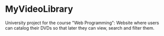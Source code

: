 # MyVideoLibrary
University project for the course "Web Programming":  Website where users can catalog their DVDs so that later they can view, search and filter them.
